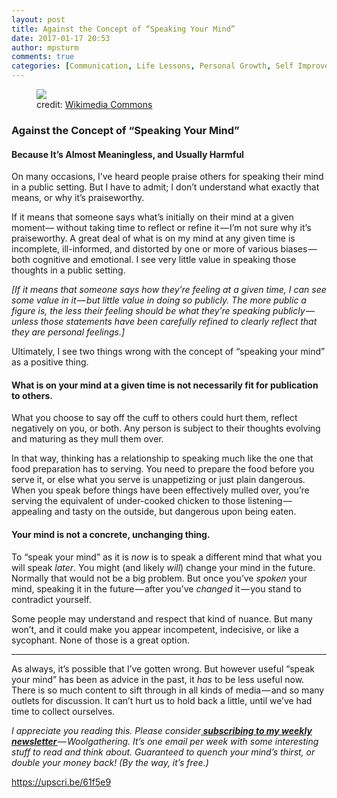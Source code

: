 ```yaml
---
layout: post
title: Against the Concept of “Speaking Your Mind”
date: 2017-01-17 20:53
author: mpsturm
comments: true
categories: [Communication, Life Lessons, Personal Growth, Self Improvement, Thinking, Uncategorized]
---
```



<figure class="wp-caption">

<img src="https://mikesturmblog.files.wordpress.com/2017/01/76bc3-0t7gduz0mthi5zqdc.jpg">

<figcaption class="wp-caption-text">credit: <a href="https://upload.wikimedia.org/wikipedia/commons/3/38/See_No_Evil,_Hear_No_Evil,_Speak_No_Evil.jpg" target="_blank">Wikimedia Commons</a></figcaption></figure>

<h3>Against the Concept of “Speaking Your Mind”</h3>
<h4>Because It’s Almost Meaningless, and Usually Harmful</h4>
<p>On many occasions, I’ve heard people praise others for speaking their mind in a public setting. But I have to admit; I don’t understand what exactly that means, or why it’s praiseworthy.</p>
<p>If it means that someone says what’s initially on their mind at a given moment— without taking time to reflect or refine it — I’m not sure why it’s praiseworthy. A great deal of what is on my mind at any given time is incomplete, ill-informed, and distorted by one or more of various biases — both cognitive and emotional. I see very little value in speaking those thoughts in a public setting.</p>
<p><em>[If it means that someone says how they’re feeling at a given time, I can see some value in it — but little value in doing so publicly. The more public a figure is, the less their feeling should be what they’re speaking publicly — unless those statements have been carefully refined to clearly reflect that they are personal feelings.]</em></p>
<p>Ultimately, I see two things wrong with the concept of “speaking your mind” as a positive thing.</p>
<h4>
<strong>What is on your mind at a given time is not necessarily fit for publication to others</strong>.</h4>
<p>What you choose to say off the cuff to others could hurt them, reflect negatively on you, or both. Any person is subject to their thoughts evolving and maturing as they mull them over.</p>
<p>In that way, thinking has a relationship to speaking much like the one that food preparation has to serving. You need to prepare the food before you serve it, or else what you serve is unappetizing or just plain dangerous. When you speak before things have been effectively mulled over, you’re serving the equivalent of under-cooked chicken to those listening — appealing and tasty on the outside, but dangerous upon being eaten.</p>
<h4>
<strong>Your mind is not a concrete, unchanging thing</strong>.</h4>
<p>To “speak your mind” as it is <em>now</em> is to speak a different mind that what you will speak <em>later</em>. You might (and likely <em>will</em>) change your mind in the future. Normally that would not be a big problem. But once you’ve <em>spoken</em> your mind, speaking it in the future — after you’ve <em>changed </em>it — you stand to contradict yourself.</p>
<p>Some people may understand and respect that kind of nuance. But many won’t, and it could make you appear incompetent, indecisive, or like a sycophant. None of those is a great option.</p>

<hr>

<p>As always, it’s possible that I’ve gotten wrong. But however useful “speak your mind” has been as advice in the past, it <em>has </em>to be less useful now. There is so much content to sift through in all kinds of media — and so many outlets for discussion. It can’t hurt us to hold back a little, until we’ve had time to collect ourselves.</p>
<p><em>I appreciate you reading this. Please consider</em><a href="http://tinyletter.com/mike_sturm" target="_blank"><strong><em> subscribing to my weekly newsletter </em></strong></a><em>— Woolgathering. It’s one email per week with some interesting stuff to read and think about. Guaranteed to quench your mind’s thirst, or double your money back! (By the way, it’s free.)</em></p>
<a href="https://upscri.be/61f5e9">https://upscri.be/61f5e9</a>

